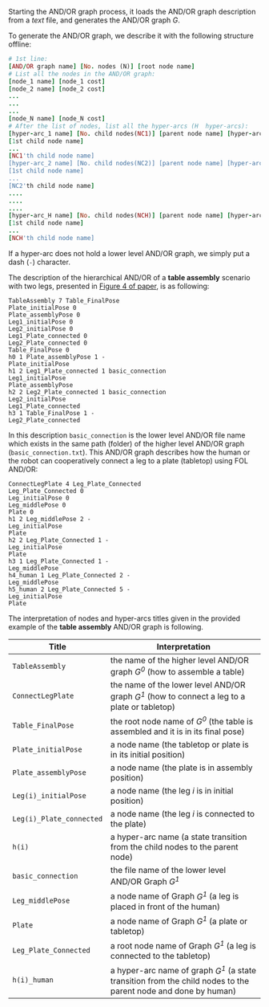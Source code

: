 Starting the AND/OR graph process, it loads the AND/OR graph description from a *text* file, and generates the AND/OR graph *G*.

To generate the AND/OR graph, we describe it with the following structure offline:

```ruby
# 1st line:
[AND/OR graph name] [No. nodes (N)] [root node name]
# List all the nodes in the AND/OR graph:
[node_1 name] [node_1 cost]
[node_2 name] [node_2 cost]
...
...
...
[node_N name] [node_N cost]
# After the list of nodes, list all the hyper-arcs (H  hyper-arcs):
[hyper-arc_1 name] [No. child nodes(NC1)] [parent node name] [hyper-arc_1 cost] [hyper-arc_1 lower level graph file name]
[1st child node name]
...
[NC1'th child node name]
[hyper-arc_2 name] [No. child nodes(NC2)] [parent node name] [hyper-arc_2 cost] [hyper-arc_2 lower level graph file name]
[1st child node name]
...
[NC2'th child node name]
....
....
....
[hyper-arc_H name] [No. child nodes(NCH)] [parent node name] [hyper-arc_H cost] [hyper-arc_H lower level graph file name]
[1st child node name]
...
[NCH'th child node name]
```

If a hyper-arc does not hold a lower level AND/OR graph, we simply put a dash (`-`) character.

The description of the hierarchical AND/OR of a **table assembly** scenario with two legs, presented in [Figure 4 of paper](), is as following:

```
TableAssembly 7 Table_FinalPose
Plate_initialPose 0
Plate_assemblyPose 0
Leg1_initialPose 0
Leg2_initialPose 0
Leg1_Plate_connected 0
Leg2_Plate_connected 0
Table_FinalPose 0
h0 1 Plate_assemblyPose 1 -
Plate_initialPose
h1 2 Leg1_Plate_connected 1 basic_connection
Leg1_initialPose
Plate_assemblyPose
h2 2 Leg2_Plate_connected 1 basic_connection
Leg2_initialPose
Leg1_Plate_connected
h3 1 Table_FinalPose 1 -
Leg2_Plate_connected
````
In this description `basic_connection` is the lower level AND/OR file name which exists in the same path (folder) of the higher level AND/OR graph (`basic_connection.txt`).
This AND/OR graph describes how the human or the robot can cooperatively connect a leg to a plate (tabletop) using FOL AND/OR:

```
ConnectLegPlate 4 Leg_Plate_Connected
Leg_Plate_Connected 0
Leg_initialPose 0
Leg_middlePose 0
Plate 0
h1 2 Leg_middlePose 2 -
Leg_initialPose
Plate
h2 2 Leg_Plate_Connected 1 -
Leg_initialPose
Plate
h3 1 Leg_Plate_Connected 1 -
Leg_middlePose
h4_human 1 Leg_Plate_Connected 2 -
Leg_middlePose
h5_human 2 Leg_Plate_Connected 5 -
Leg_initialPose
Plate
```
The interpretation of nodes and hyper-arcs titles given in the provided example of the **table assembly** AND/OR graph is following.

| Title | Interpretation | 
| --- | --- |
| `TableAssembly` | the name of the higher level AND/OR graph *G<sup>0</sup>* (how to assemble a table) |
| `ConnectLegPlate` | the name of the lower level AND/OR graph *G<sup>1</sup>* (how to connect a leg to a plate or tabletop) | 
| `Table_FinalPose` | the root node name of *G<sup>0</sup>* (the table is assembled and it is in its final pose) | 
| `Plate_initialPose` | a node name (the tabletop or plate is in its initial position) | 
| `Plate_assemblyPose` | a node name (the plate is in assembly position) | 
| `Leg(i)_initialPose` | a node name (the leg *i* is in initial position) | 
| `Leg(i)_Plate_connected` | a node name (the leg *i* is connected to the plate) | 
| `h(i)` | a hyper-arc name (a state transition from the child nodes to the parent node) | 
| `basic_connection` | the file name of the lower level AND/OR Graph *G<sup>1</sup>* | 
| `Leg_middlePose` | a node name of Graph *G<sup>1</sup>* (a leg is placed in front of the human) | 
| `Plate` | a node name of Graph *G<sup>1</sup>* (a plate or tabletop) | 
| `Leg_Plate_Connected` | a root node name of Graph *G<sup>1</sup>* (a leg is connected to the tabletop) | 
| `h(i)_human` | a hyper-arc name of graph *G<sup>1</sup>* (a state transition from the child nodes to the parent node and done by human) | 

